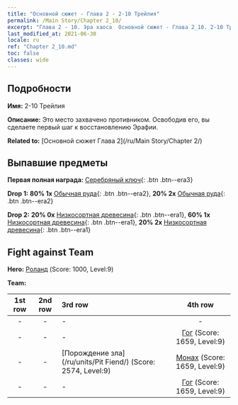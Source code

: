 ```yaml
---
title: "Основной сюжет - Глава 2 - 2-10 Трейлия"
permalink: /Main Story/Chapter 2_10/
excerpt: "Глава 2 - 10. Эра хаоса  Основной сюжет - Глава 2_10. 2-10 Трейлия"
last_modified_at: 2021-06-30
locale: ru
ref: "Chapter 2_10.md"
toc: false
classes: wide
---
```


## Подробности

 **Имя:** 2-10 Трейлия

 **Описание:** Это место захвачено противником. Освободив его, вы сделаете первый шаг к восстановлению Эрафии.

 **Related to:** [Основной сюжет Глава 2](/ru/Main Story/Chapter 2/)

## Выпавшие предметы

 **Первая полная награда:** [Серебряный ключ](/ItemsRU/con_693/){: .btn .btn--era3}

 **Drop 1:** **80% 1x** [Обычная руда](/ItemsRU/mat_6/){: .btn .btn--era2}, **20% 2x** [Обычная руда](/ItemsRU/mat_6/){: .btn .btn--era2}

 **Drop 2:** **20% 0x** [Низкосортная древесина](/ItemsRU/mat_1/){: .btn .btn--era1}, **60% 1x** [Низкосортная древесина](/ItemsRU/mat_1/){: .btn .btn--era1}, **20% 2x** [Низкосортная древесина](/ItemsRU/mat_1/){: .btn .btn--era1}


## Fight against Team
 **Hero:** [Роланд](/ru/heroes/Roland/) (Score: 1000, Level:9)

 **Team:**


  | 1st row | 2nd row | 3rd row | 4th row |
  |:----:|:----:|:----|:----:|
  | - | - | - | - |
  | - | - | - | [Гог](/ru/units/Gog/) (Score: 1659, Level:9)  |
  | - | - | [Порождение зла](/ru/units/Pit Fiend/) (Score: 2574, Level:9)  | [Монах](/ru/units/Monk/) (Score: 1659, Level:9)  |
  | - | - | - | [Гог](/ru/units/Gog/) (Score: 1659, Level:9)  |


